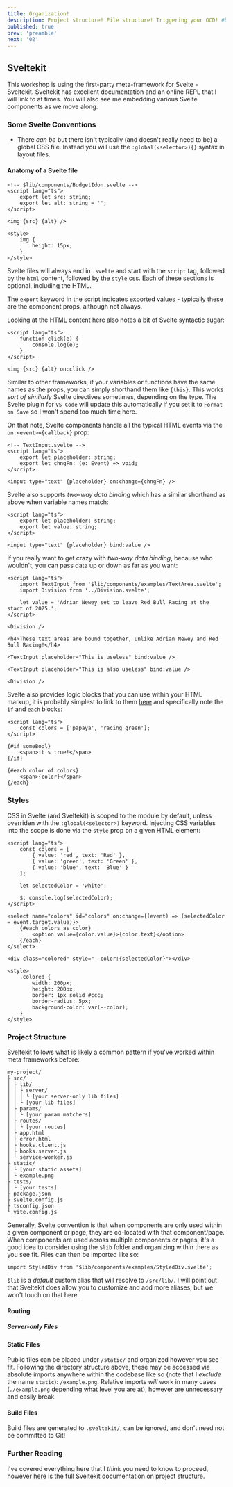 ```yaml
---
title: Organization!
description: Project structure! File structure! Triggering your OCD! #because I go over file structure first :)
published: true
prev: 'preamble'
next: '02'
---
```


<script context="module">
    import BoundVariables from '$lib/components/examples/BoundVariables.svelte';
    import StyledDiv from '$lib/components/examples/StyledDiv.svelte';
    export { BoundVariables, StyledDiv };
</script>

## Sveltekit

This workshop is using the first-party meta-framework for Svelte - Sveltekit. Sveltekit has excellent documentation and an online REPL that I will link to at times. You will also see me embedding various Svelte components as we move along.

### Some Svelte Conventions

- There _can be_ but there isn't typically (and doesn't really need to be) a global CSS file. Instead you will use the `:global(<selector>){}` syntax in layout files.

#### Anatomy of a Svelte file

```svelte
<!-- $lib/components/BudgetIdon.svelte -->
<script lang="ts">
	export let src: string;
	export let alt: string = '';
</script>

<img {src} {alt} />

<style>
	img {
		height: 15px;
	}
</style>
```

Svelte files will always end in `.svelte` and start with the `script` tag, followed by the `html` content, followed by the `style` css. Each of these sections is optional, including the HTML.

The `export` keyword in the script indicates exported values - typically these are the component props, although not always.

Looking at the HTML content here also notes a bit of Svelte syntactic sugar:

```svelte
<script lang="ts">
	function click(e) {
		console.log(e);
	}
</script>

<img {src} {alt} on:click />
```

Similar to other frameworks, if your variables or functions have the same names as the props, you can simply shorthand them like `{this}`. This works _sort of similarly_ Svelte directives sometimes, depending on the type. The Svelte plugin for `VS Code` will update this automatically if you set it to `Format on Save` so I won't spend too much time here.

On that note, Svelte components handle all the typical HTML events via the `on:<event>={callback}` prop:

```svelte
<!-- TextInput.svelte -->
<script lang="ts">
	export let placeholder: string;
	export let chngFn: (e: Event) => void;
</script>

<input type="text" {placeholder} on:change={chngFn} />
```

Svelte also supports _two-way data binding_ which has a similar shorthand as above when variable names match:

```svelte
<script lang="ts">
	export let placeholder: string;
	export let value: string;
</script>

<input type="text" {placeholder} bind:value />
```

If you really want to get crazy with _two-way data binding_, because who wouldn't, you can pass data up or down as far as you want:

```svelte
<script lang="ts">
	import TextInput from '$lib/components/examples/TextArea.svelte';
	import Division from '../Division.svelte';

	let value = 'Adrian Newey set to leave Red Bull Racing at the start of 2025.';
</script>

<Division />

<h4>These text areas are bound together, unlike Adrian Newey and Red Bull Racing!</h4>

<TextInput placeholder="This is useless" bind:value />

<TextInput placeholder="This is also useless" bind:value />

<Division />
```

<BoundVariables />

Svelte also provides logic blocks that you can use within your HTML markup, it is probably simplest to link to them [here](https://svelte.dev/docs/logic-blocks) and specifically note the `if` and `each` blocks:

```svelte
<script lang="ts">
    const colors = ['papaya', 'racing green'];
</script>

{#if someBool}
    <span>it's true!</span>
{/if}

{#each color of colors}
    <span>{color}</span>
{/each}
```

### Styles

CSS in Svelte (and Sveltekit) is scoped to the module by default, unless overriden with the `:global(<selector>)` keyword. Injecting CSS variables into the scope is done via the `style` prop on a given HTML element:

```svelte
<script lang="ts">
	const colors = [
		{ value: 'red', text: 'Red' },
		{ value: 'green', text: 'Green' },
		{ value: 'blue', text: 'Blue' }
	];

	let selectedColor = 'white';

	$: console.log(selectedColor);
</script>

<select name="colors" id="colors" on:change={(event) => (selectedColor = event.target.value)}>
	{#each colors as color}
		<option value={color.value}>{color.text}</option>
	{/each}
</select>

<div class="colored" style="--color:{selectedColor}"></div>

<style>
	.colored {
		width: 200px;
		height: 200px;
		border: 1px solid #ccc;
		border-radius: 5px;
		background-color: var(--color);
	}
</style>
```

<StyledDiv />

### Project Structure

Sveltekit follows what is likely a common pattern if you've worked within meta frameworks before:

```text
my-project/
├ src/
│ ├ lib/
│ │ ├ server/
│ │ │ └ [your server-only lib files]
│ │ └ [your lib files]
│ ├ params/
│ │ └ [your param matchers]
│ ├ routes/
│ │ └ [your routes]
│ ├ app.html
│ ├ error.html
│ ├ hooks.client.js
│ ├ hooks.server.js
│ └ service-worker.js
├ static/
│ └ [your static assets]
│ └ example.png
├ tests/
│ └ [your tests]
├ package.json
├ svelte.config.js
├ tsconfig.json
└ vite.config.js
```

Generally, Svelte convention is that when components are only used within a given component or page, they are co-located with that component/page. When components are used across multiple components or pages, it's a good idea to consider using the `$lib` folder and organizing within there as you see fit. Files can then be imported like so:

```svelte
import StyledDiv from '$lib/components/examples/StyledDiv.svelte';
```

`$lib` is a _default_ custom alias that will resolve to `/src/lib/`. I will point out that Sveltekit does allow you to customize and add more aliases, but we won't touch on that here.

#### Routing

##### Server-only Files

#### Static Files

Public files can be placed under `/static/` and organized however you see fit. Following the directory structure above, these may be accessed via absolute imports anywhere within the codebase like so (note that I _exclude_ the name `static`): `/example.png`. Relative imports _will_ work in many cases (`./example.png` depending what level you are at), however are unnecessary and easily break.

#### Build Files

Build files are generated to `.sveltekit/`, can be ignored, and don't need not be committed to Git!

### Further Reading

I've covered everything here that I _think_ you need to know to proceed, however [here](https://kit.svelte.dev/docs/project-structure) is the full Sveltekit documentation on project structure.
